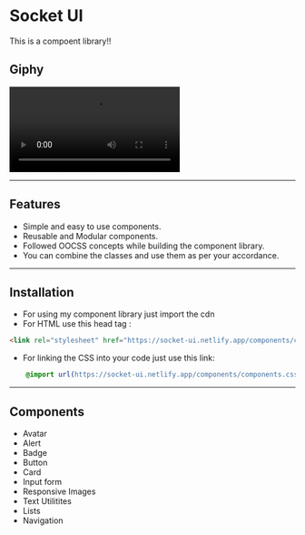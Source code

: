 # Socket UI

This is a compoent library!!


## Giphy

![CleanUI GIF](./images/document.mp4)

---

## Features
- Simple and easy to use components.
- Reusable and Modular components.
- Followed OOCSS concepts while building the component library.
- You can combine the classes and use them as per your accordance.

---
## Installation

- For using my component library just import the cdn 
- For HTML use this head tag :<br>
 ```html 
 <link rel="stylesheet" href="https://socket-ui.netlify.app/components/components.css"/>
```
 

- For linking the CSS into your code just use this link:<br>
```css
    @import url(https://socket-ui.netlify.app/components/components.css);
```
---

## Components

- Avatar
- Alert
- Badge
- Button
- Card
- Input form
- Responsive Images
- Text Utilitites
- Lists
- Navigation
